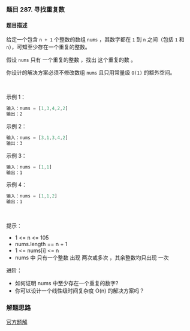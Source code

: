 ### 题目 287. 寻找重复数
#### 题目描述
给定一个包含 `n + 1` 个整数的数组 `nums` ，其数字都在 `1` 到 `n` 之间（包括 `1` 和 `n`），可知至少存在一个重复的整数。

假设 `nums` 只有 一个重复的整数 ，找出 这个重复的数 。

你设计的解决方案必须不修改数组 `nums` 且只用常量级 `O(1)` 的额外空间。

 

示例 1：

```js
输入：nums = [1,3,4,2,2]
输出：2
```
示例 2：

```js
输入：nums = [3,1,3,4,2]
输出：3
```
示例 3：

```js
输入：nums = [1,1]
输出：1
```
示例 4：

```js
输入：nums = [1,1,2]
输出：1
```
 

提示：

- 1 <= n <= 105
- nums.length == n + 1
- 1 <= nums[i] <= n
- nums 中 只有一个整数 出现 两次或多次 ，其余整数均只出现 一次
 

进阶：

- 如何证明 nums 中至少存在一个重复的数字?
- 你可以设计一个线性级时间复杂度 O(n) 的解决方案吗？

### 解题思路
[官方题解](https://leetcode-cn.com/problems/find-the-duplicate-number/solution/xun-zhao-zhong-fu-shu-by-leetcode-solution/)